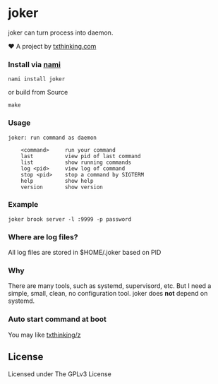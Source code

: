 # joker

joker can turn process into daemon.

❤️ A project by [txthinking.com](https://www.txthinking.com)

### Install via [nami](https://github.com/txthinking/nami)

```
nami install joker
```

or build from Source

```
make
```

### Usage

    joker: run command as daemon

        <command>     run your command
        last          view pid of last command
        list          show running commands
        log <pid>     view log of command
        stop <pid>    stop a command by SIGTERM
        help          show help
        version       show version

### Example

    joker brook server -l :9999 -p password

### Where are log files?

All log files are stored in $HOME/.joker based on PID

### Why

There are many tools, such as systemd, supervisord, etc.
But I need a simple, small, clean, no configuration tool. joker does **not** depend on systemd.

### Auto start command at boot

You may like [txthinking/z](https://github.com/txthinking/z)

## License

Licensed under The GPLv3 License
